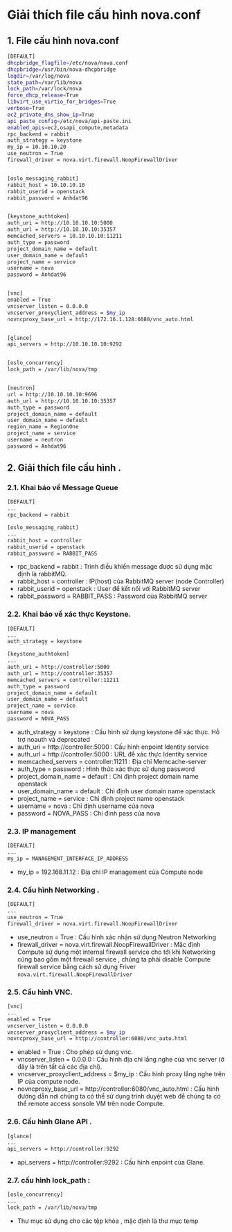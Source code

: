 # Giải thích file cấu hình nova.conf

## 1. File cấu hình nova.conf 

```sh
[DEFAULT]
dhcpbridge_flagfile=/etc/nova/nova.conf
dhcpbridge=/usr/bin/nova-dhcpbridge
logdir=/var/log/nova
state_path=/var/lib/nova
lock_path=/var/lock/nova
force_dhcp_release=True
libvirt_use_virtio_for_bridges=True
verbose=True
ec2_private_dns_show_ip=True
api_paste_config=/etc/nova/api-paste.ini
enabled_apis=ec2,osapi_compute,metadata
rpc_backend = rabbit
auth_strategy = keystone
my_ip = 10.10.10.20
use_neutron = True
firewall_driver = nova.virt.firewall.NoopFirewallDriver


[oslo_messaging_rabbit]
rabbit_host = 10.10.10.10
rabbit_userid = openstack
rabbit_password = Anhdat96


[keystone_authtoken]
auth_uri = http://10.10.10.10:5000
auth_url = http://10.10.10.10:35357
memcached_servers = 10.10.10.10:11211
auth_type = password
project_domain_name = default
user_domain_name = default
project_name = service
username = nova
password = Anhdat96


[vnc]
enabled = True
vncserver_listen = 0.0.0.0
vncserver_proxyclient_address = $my_ip
novncproxy_base_url = http://172.16.1.128:6080/vnc_auto.html


[glance]
api_servers = http://10.10.10.10:9292


[oslo_concurrency]
lock_path = /var/lib/nova/tmp


[neutron]
url = http://10.10.10.10:9696
auth_url = http://10.10.10.10:35357
auth_type = password
project_domain_name = default
user_domain_name = default
region_name = RegionOne
project_name = service
username = neutron
password = Anhdat96

```

## 2. Giải thích file cấu hình .

### 2.1. Khai báo về Message Queue

```sh
[DEFAULT]
...
rpc_backend = rabbit

[oslo_messaging_rabbit]
...
rabbit_host = controller
rabbit_userid = openstack
rabbit_password = RABBIT_PASS
```

- rpc_backend = rabbit : Trình điều khiển message được sử dụng mặc định là rabbitMQ.
- rabbit_host = controller : IP(host) của RabbitMQ server (node Controller)
- rabbit_userid = openstack : User để kết nối với RabbitMQ server
- rabbit_password = RABBIT_PASS : Password của RabbitMQ server

### 2.2. Khai báo về xác thực Keystone.

```sh
[DEFAULT]
...
auth_strategy = keystone

[keystone_authtoken]
...
auth_uri = http://controller:5000
auth_url = http://controller:35357
memcached_servers = controller:11211
auth_type = password
project_domain_name = default
user_domain_name = default
project_name = service
username = nova
password = NOVA_PASS
```

- auth_strategy = keystone : Cấu hình sử dụng keystone để xác thực. Hỗ trợ noauth và deprecated
- auth_uri = http://controller:5000 : Cấu hình enpoint Identity service
- auth_url = http://controller:5000 : URL để xác thực Identity service
- memcached_servers = controller:11211 : Địa chỉ Memcache-server
- auth_type = password : Hình thức xác thực sử dụng password
- project_domain_name = default : Chỉ định project domain name openstack
- user_domain_name = default : Chỉ định user domain name openstack
- project_name = service : Chỉ định project name openstack
- username = nova : Chỉ định username của nova
- password = NOVA_PASS : Chỉ đinh pass của nova

### 2.3. IP management 

```sh
[DEFAULT]
...
my_ip = MANAGEMENT_INTERFACE_IP_ADDRESS
```

- my_ip = 192.168.11.12 : Địa chỉ IP management của Compute node

### 2.4. Cấu hình Networking .

```sh
[DEFAULT]
...
use_neutron = True
firewall_driver = nova.virt.firewall.NoopFirewallDriver
```

- use_neutron = True : Cấu hình xác nhận sử dụng Neutron Networking
- firewall_driver = nova.virt.firewall.NoopFirewallDriver : Mặc định Compute sử dụng một internal firewall service cho tới khi Networking cũng bao gồm một 
firewall service , chúng ta phải disable Compute firewall service bằng cách sử dụng Friver `nova.virt.firewall.NoopFirewallDriver`

### 2.5. Cấu hình VNC.

```sh
[vnc]
...
enabled = True
vncserver_listen = 0.0.0.0
vncserver_proxyclient_address = $my_ip
novncproxy_base_url = http://controller:6080/vnc_auto.html
```
- enabled = True : Cho phép sử dụng vnc.
- vncserver_listen = 0.0.0.0 : Cấu hình địa chỉ lắng nghe của vnc server (ở đây là trên tất cả các địa chỉ).
- vncserver_proxyclient_address = $my_ip : Cấu hình proxy lắng nghe trên IP của compute node.
- novncproxy_base_url = http://controller:6080/vnc_auto.html : Cấu hình đường dẫn nơi chúng ta có thể sử dụng trình duyệt web để chúng ta có thể remote access sonsole 
VM trên node Compute.

### 2.6. Cấu hình Glane API .

```sh
[glance]
...
api_servers = http://controller:9292
```

- api_servers = http://controller:9292 : Cấu hình enpoint của Glane.

### 2.7. cấu hình lock_path :

```sh
[oslo_concurrency]
...
lock_path = /var/lib/nova/tmp
```

- Thư mục sử dụng cho các tệp khóa , mặc định là thư mục temp